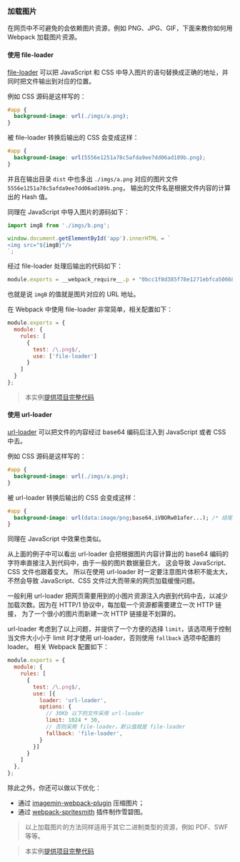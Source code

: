 ### 加载图片
在网页中不可避免的会依赖图片资源，例如 PNG、JPG、GIF，下面来教你如何用 Webpack 加载图片资源。

#### 使用 file-loader
[file-loader](https://github.com/webpack-contrib/file-loader) 可以把 JavaScript 和 CSS 中导入图片的语句替换成正确的地址，并同时把文件输出到对应的位置。

例如 CSS 源码是这样写的：
```css
#app {
  background-image: url(./imgs/a.png);
}
```
被 file-loader 转换后输出的 CSS 会变成这样：
```css
#app {
  background-image: url(5556e1251a78c5afda9ee7dd06ad109b.png);
}
```
并且在输出目录 `dist` 中也多出 `./imgs/a.png` 对应的图片文件 `5556e1251a78c5afda9ee7dd06ad109b.png`，
输出的文件名是根据文件内容的计算出的 Hash 值。

同理在 JavaScript 中导入图片的源码如下：
```js
import imgB from './imgs/b.png';

window.document.getElementById('app').innerHTML = `
<img src="${imgB}"/>
`;
```
经过 file-loader 处理后输出的代码如下：
```js
module.exports = __webpack_require__.p + "0bcc1f8d385f78e1271ebfca50668429.png";
```
也就是说 `imgB` 的值就是图片对应的 URL 地址。

在 Webpack 中使用 file-loader 非常简单，相关配置如下：
```js
module.exports = {
  module: {
    rules: [
      {
        test: /\.png$/,
        use: ['file-loader']
      }
    ]
  }
};
``` 
> 本实例[提供项目完整代码](http://webpack.wuhaolin.cn/3-17加载图片file-loader.zip)


#### 使用 url-loader
[url-loader](https://github.com/webpack-contrib/url-loader) 可以把文件的内容经过 base64 编码后注入到 JavaScript 或者 CSS 中去。

例如 CSS 源码是这样写的：
```css
#app {
  background-image: url(./imgs/a.png);
}
```
被 url-loader 转换后输出的 CSS 会变成这样：
```css
#app {
  background-image: url(data:image/png;base64,iVBORw01afer...); /* 结尾省略了剩下的 base64 编码后的数据 */
}
```
同理在 JavaScript 中效果也类似。

从上面的例子中可以看出 url-loader 会把根据图片内容计算出的 base64 编码的字符串直接注入到代码中，由于一般的图片数据量巨大，
这会导致 JavaScript、CSS 文件也跟着变大。
所以在使用 url-loader 时一定要注意图片体积不能太大，不然会导致 JavaScript、CSS 文件过大而带来的网页加载缓慢问题。

一般利用 url-loader 把网页需要用到的小图片资源注入内嵌到代码中去，以减少加载次数。因为在 HTTP/1 协议中，每加载一个资源都需要建立一次 HTTP 链接，
为了一个很小的图片而新建一次 HTTP 链接是不划算的。

url-loader 考虑到了以上问题，并提供了一个方便的选择 `limit`，该选项用于控制当文件大小小于 limit 时才使用 url-loader，否则使用 `fallback` 选项中配置的 loader。
相关 Webpack 配置如下：
```js
module.exports = {
  module: {
    rules: [
      {
        test: /\.png$/,
        use: [{
          loader: 'url-loader',
          options: {
            // 30Kb 以下的文件采用 url-loader
            limit: 1024 * 30,
            // 否则采用 file-loader，默认值就是 file-loader 
            fallback: 'file-loader',
          }
        }]
      }
    ]
  },
};
```

除此之外，你还可以做以下优化：

- 通过 [imagemin-webpack-plugin](https://www.npmjs.com/package/imagemin-webpack-plugin) 压缩图片；
- 通过 [webpack-spritesmith](https://www.npmjs.com/package/webpack-spritesmith) 插件制作雪碧图。

> 以上加载图片的方法同样适用于其它二进制类型的资源，例如 PDF、SWF 等等。


> 本实例[提供项目完整代码](http://webpack.wuhaolin.cn/3-17加载图片url-loader.zip)

